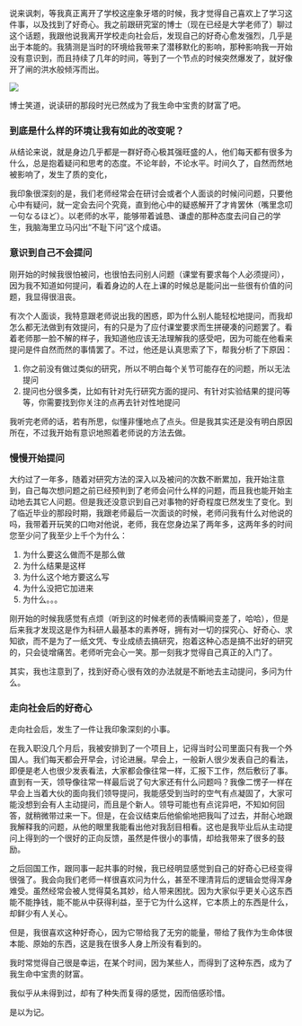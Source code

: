 说来讽刺，等我真正离开了学校这座象牙塔的时候，我才觉得自己喜欢上了学习这件事，以及找到了好奇心。我之前跟研究室的博士（现在已经是大学老师了）聊过这个话题，我跟他说我离开学校走向社会后，发现自己的好奇心愈发强烈，几乎是出于本能的。我猜测是当时的环境给我带来了潜移默化的影响，那种影响我一开始没有意识到，而且持续了几年的时间，等到了一个节点的时候突然爆发了，就好像开了闸的洪水般倾泻而出。

![](https://rolen.b-cdn.net/wp-content/uploads/2023/07/image-33-1024x246.png)

博士笑道，说读研的那段时光已然成为了我生命中宝贵的财富了吧。

### 到底是什么样的环境让我有如此的改变呢？

从结论来说，就是身边几乎都是一群好奇心极其强旺盛的人，他们每天都有很多为什么，总是抱着疑问和思考的态度。不论年龄，不论水平。时间久了，自然而然地被影响了，发生了质的变化，

我印象很深刻的是，我们老师经常会在研讨会或者个人面谈的时候问问题，只要他心中有疑问，就一定会去问个究竟，直到他心中的疑惑解开了才肯罢休（嘴里念叨一句なるほど）。以老师的水平，能够带着诚恳、谦虚的那种态度去问自己的学生，我脑海里立马闪出“不耻下问”这个成语。

### 意识到自己不会提问

刚开始的时候我很怕被问，也很怕去问别人问题（课堂有要求每个人必须提问），因为我不知道如何提问，看着身边的人在上课的时候总是能问出一些很有价值的问题，我显得很沮丧。

有次个人面谈，我特意跟老师说出我的困惑，即为什么别人能轻松地提问，而我却怎么都无法做到有效提问，有的只是为了应付课堂要求而生拼硬凑的问题罢了。看着老师那一脸不解的样子，我知道他应该无法理解我的感受吧，因为可能在他看来提问是件自然而然的事情罢了。不过，他还是认真思索了下，帮我分析了下原因：

1. 你之前没有做过类似的研究，所以不明白每个关节可能存在的问题，所以无法提问
2. 提问也分很多类，比如有针对先行研究方面的提问、有针对实验结果的提问等等，你需要找到你关注的点再去针对性地提问

我听完老师的话，若有所思，似懂非懂地点了点头。但是我其实还是没有明白原因所在，不过我开始有意识地照着老师说的方法去做。

### 慢慢开始提问

大约过了一年多，随着对研究方法的深入以及被问的次数不断累加，我开始注意到，自己每次想问题之前已经预判到了老师会问什么样的问题，而且我也能开始主动地去其它人问题。但是我还没意识到自己对事物的好奇程度已然发生了变化。到了临近毕业的那段时期，我跟老师最后一次面谈的时候，老师问我有什么对他说的吗，我带着开玩笑的口吻对他说，老师，我在您身边呆了两年多，这两年多的时间您至少问了我至少上千个为什么：

1. 为什么要这么做而不是那么做
2. 为什么结果是这样
3. 为什么这个地方要这么写
4. 为什么没把它加进来
5. 为什么。。。

刚开始的时候我感觉有点烦（听到这的时候老师的表情瞬间变差了，哈哈），但是后来我才发现这是作为科研人最基本的素养呀，拥有对一切的探究心、好奇心、求知欲，而不是为了一纸文凭、专业成绩去搞研究，抱着这种心态是搞不出好的研究的，只会徒增痛苦。老师听完会心一笑。那一刻我才觉得自己真正的入门了。

其实，我也注意到了，找到好奇心很有效的办法就是不断地去主动提问，多问为什么。

### 走向社会后的好奇心

走向社会后，发生了一件让我印象深刻的小事。

在我入职没几个月后，我被安排到了一个项目上，记得当时公司里面只有我一个外国人。我们每天都会开早会，讨论进展。早会上，一般新人很少发表自己的看法，即便是老人也很少发表看法，大家都会像往常一样，汇报下工作，然后敷衍了事。直到有一天，领导像往常一样最后说了句大家还有什么问题吗？我像二愣子一样在早会上当着大伙的面向我们领导提问，我能感受到当时的空气有点凝固了，大家可能没想到会有人主动提问，而且是个新人。领导可能也有点诧异吧，不知如何回答，就稍微带过来一下。但是，在会议结束后他偷偷地把我叫了过去，并耐心地跟我解释我的问题，从他的眼里我能看出他对我刮目相看。这也是我毕业后从主动提问上得到的一个很好的正向反馈，虽然是件很小的事情，却给我带来了很多的鼓励。

之后回国工作，跟同事一起共事的时候，我已经明显感觉到自己的好奇心已经变得很强了。我会向我们老师一样很喜欢问为什么，甚至不理清背后的逻辑会觉得浑身难受。虽然经常会被人觉得莫名其妙，给人带来困扰。因为大家似乎更关心这东西能不能挣钱，能不能从中获得利益，至于它为什么这样，它本质上的东西是什么，却鲜少有人关心。

但是，我很喜欢这种好奇心，因为它带给我了无穷的能量，带给了我作为生命体很本能、原始的东西，这是我在很多人身上所没有看到的。

我时常觉得自己很是幸运，在某个时间，因为某些人，而得到了这种东西，成为了我生命中宝贵的财富。

我似乎从未得到过，却有了种失而复得的感觉，因而倍感珍惜。

是以为记。